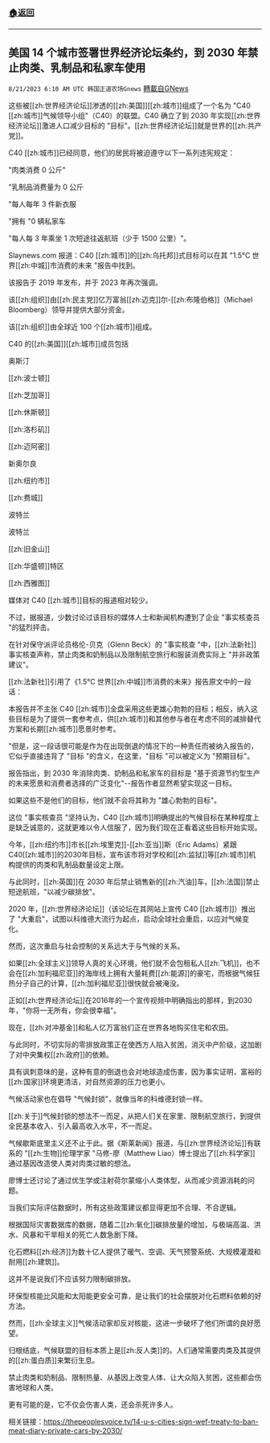 ###  [:house:返回](README.md)
---


## 美国 14 个城市签署世界经济论坛条约，到 2030 年禁止肉类、乳制品和私家车使用
`8/21/2023 6:10 AM UTC 韩国正道农场Gnews` [轉載自GNews](https://gnews.org/articles/1577305)



  
  

这些被[[zh:世界经济论坛]]渗透的[[zh:美国]][[zh:城市]]组成了一个名为 "C40 [[zh:城市]]气候领导小组"（C40）的联盟。C40 确立了到 2030 年实现[[zh:世界经济论坛]]激进人口减少目标的 "目标"。[[zh:世界经济论坛]]就是世界的[[zh:共产党]]。

  
  

C40 [[zh:城市]]已经同意，他们的居民将被迫遵守以下一系列违宪规定：

  

"肉类消费 0 公斤"

"乳制品消费量为 0 公斤

"每人每年 3 件新衣服

"拥有 "0 辆私家车

"每人每 3 年乘坐 1 次短途往返航班（少于 1500 公里）"。

Slaynews.com 报道：C40 [[zh:城市]]的[[zh:乌托邦]]式目标可以在其 "1.5°C 世界[[zh:中城]]市消费的未来 "报告中找到。

  

该报告于 2019 年发布，并于 2023 年再次强调。

  

该[[zh:组织]]由[[zh:民主党]]亿万富翁[[zh:迈克]]尔-[[zh:布隆伯格]]（Michael Bloomberg）领导并提供大部分资金。

  

该[[zh:组织]]由全球近 100 个[[zh:城市]]组成。

  

C40 的[[zh:美国]][[zh:城市]]成员包括

  

奥斯汀

[[zh:波士顿]]

[[zh:芝加哥]]

[[zh:休斯顿]]

[[zh:洛杉矶]]

[[zh:迈阿密]]

新奥尔良

[[zh:纽约市]]

[[zh:费城]]

波特兰

波特兰

[[zh:旧金山]]

[[zh:华盛顿]]特区

[[zh:西雅图]]

媒体对 C40 [[zh:城市]]目标的报道相对较少。

  

不过，据报道，少数讨论过该目标的媒体人士和新闻机构遭到了企业 "事实核查员 "的猛烈抨击。

  

在针对保守派评论员格伦-贝克（Glenn Beck）的 "事实核查 "中，[[zh:法新社]]事实核查声称，禁止肉类和奶制品以及限制航空旅行和服装消费实际上 "并非政策建议"。

  

[[zh:法新社]]引用了《1.5°C 世界[[zh:中城]]市消费的未来》报告原文中的一段话：

  

本报告并不主张 C40 [[zh:城市]]全盘采用这些更雄心勃勃的目标；相反，纳入这些目标是为了提供一套参考点，供[[zh:城市]]和其他参与者在考虑不同的减排替代方案和长期[[zh:城市]]愿景时参考。

"但是，这一段话很可能是作为在出现倒退的情况下的一种责任而被纳入报告的，它似乎直接违背了 "目标 "的含义，在这里，"目标 "可以被定义为 "预期目标"。

  

报告指出，到 2030 年消除肉类、奶制品和私家车的目标是 "基于资源节约型生产的未来愿景和消费者选择的广泛变化"--报告作者显然希望实现这一目标。

  

如果这些不是他们的目标，他们就不会将其称为 "雄心勃勃的目标"。

  

这位 "事实核查员 "坚持认为，C40 [[zh:城市]]明确提出的气候目标在某种程度上是缺乏诚意的，这就更难以令人信服了，因为我们现在正看着这些目标开始实现。

  

今年，[[zh:纽约市]]市长[[zh:埃里克]]-[[zh:亚当]]斯（Eric Adams）紧跟C40[[zh:城市]]的2030年目标，宣布该市将对学校和[[zh:监狱]]等[[zh:城市]]机构提供的肉类和乳制品数量设定上限。

  

与此同时，[[zh:英国]]在 2030 年后禁止销售新的[[zh:汽油]]车，[[zh:法国]]禁止短途航班，"以减少碳排放"。

  

2020 年，[[zh:世界经济论坛]]（该论坛在其网站上宣传 C40 [[zh:城市]]）推出了 "大重启"，试图以科维德大流行为起点，启动全球社会重启，以应对气候变化。

  

然而，这次重启与社会控制的关系远大于与气候的关系。

  

如果[[zh:全球主义]]领导人真的关心环境，他们就不会包租私人[[zh:飞机]]，也不会在[[zh:加利福尼亚]]的海岸线上拥有大量耗费[[zh:能源]]的豪宅，而根据气候狂热分子自己的计算，[[zh:加利福尼亚]]很快就会被淹没。

  

正如[[zh:世界经济论坛]]在2016年的一个宣传视频中明确指出的那样，到2030年，"你将一无所有，你会很幸福"。

  

现在，[[zh:对冲基金]]和私人亿万富翁们正在世界各地购买住宅和农田。

  

与此同时，不切实际的零排放政策正在使西方人陷入贫困，消灭中产阶级，这加剧了对中央集权[[zh:政府]]的依赖。

  

具有讽刺意味的是，这种有意的倒退也会对地球造成伤害，因为事实证明，富裕的[[zh:国家]]环境更清洁，对自然资源的压力也更小。

  

气候活动家也在倡导 "气候封锁"，就像当年的科维德封锁一样。

  

[[zh:关于]]气候封锁的想法不一而足，从把人们关在家里、限制航空旅行，到提供全民基本收入、引入最高收入水平，不一而足。

  

气候歇斯底里主义还不止于此。据《斯莱新闻》报道，与[[zh:世界经济论坛]]有联系的 "[[zh:生物]]伦理学家 "马修-廖（Matthew Liao）博士提出了[[zh:科学家]]通过基因改造使人类对肉类过敏的想法。

  

廖博士还讨论了通过优生学或注射荷尔蒙缩小人类体型，从而减少资源消耗的问题。

  

当我们实际评估数据时，所有这些政策建议都显得更加不合理、不合逻辑。

  

根据国际灾害数据库的数据，随着二[[zh:氧化]]碳排放量的增加，与极端高温、洪水、风暴和干旱相关的死亡人数急剧下降。

  

化石燃料[[zh:经济]]为数十亿人提供了暖气、空调、天气预警系统、大规模灌溉和耐用[[zh:建筑]]。

  

这并不是说我们不应该努力限制碳排放。

  

环保型核能比风能和太阳能更安全可靠，是让我们的社会摆脱对化石燃料依赖的好方法。

  

然而，[[zh:全球主义]]气候活动家却反对核能，这进一步破坏了他们所谓的良好愿望。

  

归根结底，气候联盟的目标本质上是[[zh:反人类]]的。人们通常需要肉类及其提供的[[zh:蛋白质]]来繁衍生息。

  

禁止肉类和奶制品、限制热量、从基因上改变人体、让大众陷入贫困，这些都会伤害地球和人类。

  

更有可能的是，它不仅会伤害人类，还会杀死许多人。

  
  

相关链接：https://thepeoplesvoice.tv/14-u-s-cities-sign-wef-treaty-to-ban-meat-diary-private-cars-by-2030/
